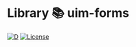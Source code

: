 # Library 📚 uim-forms

[![D](https://github.com/UIMSolutions/uim/actions/workflows/uim-scriptings.yml/badge.svg)](https://github.com/UIMSolutions/uim/actions/workflows/uim-scriptings.yml) [![License](https://img.shields.io/badge/License-Apache_2.0-blue.svg)](https://opensource.org/licenses/Apache-2.0)
